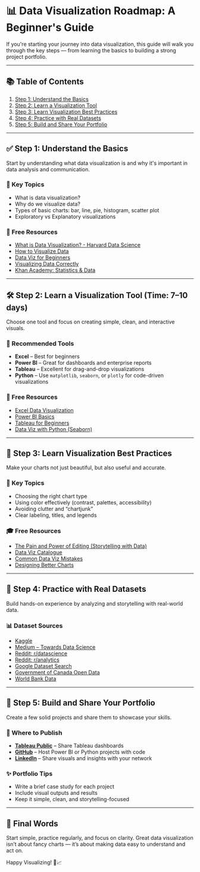 # 📊 Data Visualization Roadmap: A Beginner's Guide

If you're starting your journey into data visualization, this guide will walk you through the key steps — from learning the basics to building a strong project portfolio.

---

## 📚 Table of Contents

1. [Step 1: Understand the Basics](#step-1-understand-the-basics)
2. [Step 2: Learn a Visualization Tool](#step-2-learn-a-visualization-tool-time-7-10-days)
3. [Step 3: Learn Visualization Best Practices](#step-3-learn-visualization-best-practices)
4. [Step 4: Practice with Real Datasets](#step-4-practice-with-real-datasets)
5. [Step 5: Build and Share Your Portfolio](#step-5-build-and-share-your-portfolio)

---

## ✅ Step 1: Understand the Basics

Start by understanding what data visualization is and why it's important in data analysis and communication.

### 📌 Key Topics

- What is data visualization?
- Why do we visualize data?
- Types of basic charts: bar, line, pie, histogram, scatter plot
- Exploratory vs Explanatory visualizations

### 🎥 Free Resources

- [What is Data Visualization? - Harvard Data Science](https://www.youtube.com/watch?v=loYuxWSsLNc)
- [How to Visualize Data](https://www.youtube.com/watch?v=4lhPHhPkVLM)
- [Data Viz for Beginners](https://www.youtube.com/watch?v=MiiANxRHSv4)
- [Visualizing Data Correctly](https://www.youtube.com/watch?v=zklM_KnNloI)
- [Khan Academy: Statistics & Data](https://www.khanacademy.org/math/statistics-probability)

---

## 🛠️ Step 2: Learn a Visualization Tool (Time: 7–10 days)

Choose one tool and focus on creating simple, clean, and interactive visuals.

### 🧰 Recommended Tools

- **Excel** – Best for beginners
- **Power BI** – Great for dashboards and enterprise reports
- **Tableau** – Excellent for drag-and-drop visualizations
- **Python** – Use `matplotlib`, `seaborn`, or `plotly` for code-driven visualizations

### 🎥 Free Resources

- [Excel Data Visualization](https://www.youtube.com/watch?v=j8FSP8XuFyk)
- [Power BI Basics](https://www.youtube.com/watch?v=KdC5R7oPCAI)
- [Tableau for Beginners](https://www.youtube.com/watch?v=6cV3OwFrOkk)
- [Data Viz with Python (Seaborn)](https://www.youtube.com/watch?v=g0m5sEHPU-s&list=PLUaB-1hjhk8HqnmK0gQhfmIdCbxwoAoys)

---

## 🎯 Step 3: Learn Visualization Best Practices

Make your charts not just beautiful, but also useful and accurate.

### 📌 Key Topics

- Choosing the right chart type
- Using color effectively (contrast, palettes, accessibility)
- Avoiding clutter and “chartjunk”
- Clear labeling, titles, and legends

### 🎓 Free Resources

- [The Pain and Power of Editing (Storytelling with Data)](https://www.storytellingwithdata.com/blog/the-painand-powerof-editing)
- [Data Viz Catalogue](https://datavizcatalogue.com/#google_vignette)
- [Common Data Viz Mistakes](https://www.youtube.com/watch?v=ZkWxlkv0aTc)
- [Designing Better Charts](https://www.youtube.com/watch?v=t3cAUt7sOQg)

---

## 🧪 Step 4: Practice with Real Datasets

Build hands-on experience by analyzing and storytelling with real-world data.

### 📊 Dataset Sources

- [Kaggle](https://www.kaggle.com)
- [Medium – Towards Data Science](https://towardsdatascience.com/tagged/medium)
- [Reddit: r/datascience](https://www.reddit.com/r/datascience/)
- [Reddit: r/analytics](https://www.reddit.com/r/analytics/)
- [Google Dataset Search](https://datasetsearch.research.google.com/)
- [Government of Canada Open Data](https://search.open.canada.ca/data/)
- [World Bank Data](https://databank.worldbank.org/)

---

## 🚀 Step 5: Build and Share Your Portfolio

Create a few solid projects and share them to showcase your skills.

### 🧰 Where to Publish

- **[Tableau Public](https://public.tableau.com/)** – Share Tableau dashboards
- **[GitHub](https://github.com/)** – Host Power BI or Python projects with code
- **[LinkedIn](https://www.linkedin.com/)** – Share visuals and insights with your network

### ✨ Portfolio Tips

- Write a brief case study for each project
- Include visual outputs and results
- Keep it simple, clean, and storytelling-focused

---

## 🏁 Final Words

Start simple, practice regularly, and focus on clarity. Great data visualization isn’t about fancy charts — it’s about making data easy to understand and act on.

Happy Visualizing! 🎨📈

